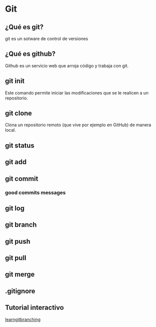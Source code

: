 # Git

## ¿Qué es git?

git es un sotware de control de versiones

## ¿Qué es github?

Github es un servicio web que arroja código y trabaja con git.

## git init

Este comando permite iniciar las modificaciones que se le realicen a un repositorio.

## git clone

Clona un repositorio remoto (que vive por ejemplo en GitHub) de manera local.

## git status

## git add

## git commit

### good commits messages

## git log

## git branch

## git push

## git pull

## git merge

## .gitignore

## Tutorial interactivo

[learngitbranching](https://learngitbranching.js.org/)
